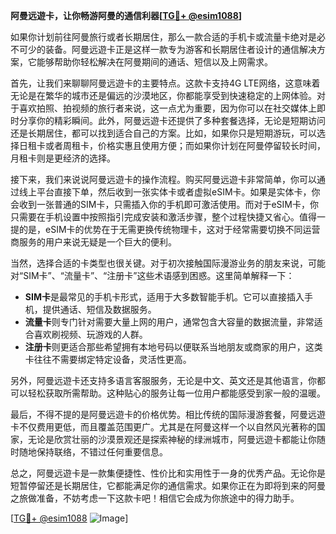 **阿曼远遊卡，让你畅游阿曼的通信利器[[TG💪+ @esim1088](https://t.me/s/esim1088)]**

如果你计划前往阿曼旅行或者长期居住，那么一款合适的手机卡或流量卡绝对是必不可少的装备。阿曼远遊卡正是这样一款专为游客和长期居住者设计的通信解决方案，它能够帮助你轻松解决在阿曼期间的通话、短信以及上网需求。

首先，让我们来聊聊阿曼远遊卡的主要特点。这款卡支持4G LTE网络，这意味着无论是在繁华的城市还是偏远的沙漠地区，你都能享受到快速稳定的上网体验。对于喜欢拍照、拍视频的旅行者来说，这一点尤为重要，因为你可以在社交媒体上即时分享你的精彩瞬间。此外，阿曼远遊卡还提供了多种套餐选择，无论是短期访问还是长期居住，都可以找到适合自己的方案。比如，如果你只是短期游玩，可以选择日租卡或者周租卡，价格实惠且使用方便；而如果你计划在阿曼停留较长时间，月租卡则是更经济的选择。

接下来，我们来说说阿曼远遊卡的操作流程。购买阿曼远遊卡非常简单，你可以通过线上平台直接下单，然后收到一张实体卡或者虚拟eSIM卡。如果是实体卡，你会收到一张普通的SIM卡，只需插入你的手机即可激活使用。而对于eSIM卡，你只需要在手机设置中按照指引完成安装和激活步骤，整个过程快捷又省心。值得一提的是，eSIM卡的优势在于无需更换传统物理卡，这对于经常需要切换不同运营商服务的用户来说无疑是一个巨大的便利。

当然，选择合适的卡类型也很关键。对于初次接触国际漫游业务的朋友来说，可能对“SIM卡”、“流量卡”、“注册卡”这些术语感到困惑。这里简单解释一下：  
- **SIM卡**是最常见的手机卡形式，适用于大多数智能手机。它可以直接插入手机，提供通话、短信及数据服务。  
- **流量卡**则专门针对需要大量上网的用户，通常包含大容量的数据流量，非常适合喜欢刷视频、玩游戏的人群。  
- **注册卡**则更适合那些希望拥有本地号码以便联系当地朋友或商家的用户，这类卡往往不需要绑定特定设备，灵活性更高。

另外，阿曼远遊卡还支持多语言客服服务，无论是中文、英文还是其他语言，你都可以轻松获取所需帮助。这种贴心的服务让每一位用户都能感受到家一般的温暖。

最后，不得不提的是阿曼远遊卡的价格优势。相比传统的国际漫游套餐，阿曼远遊卡不仅费用更低，而且覆盖范围更广。尤其是在阿曼这样一个以自然风光著称的国家，无论是欣赏壮丽的沙漠景观还是探索神秘的绿洲城市，阿曼远遊卡都能让你随时随地保持联络，不错过任何重要信息。

总之，阿曼远遊卡是一款集便捷性、性价比和实用性于一身的优秀产品。无论你是短暂停留还是长期居住，它都能满足你的通信需求。如果你正在为即将到来的阿曼之旅做准备，不妨考虑一下这款卡吧！相信它会成为你旅途中的得力助手。

[[TG💪+ @esim1088](https://t.me/s/esim1088) ![Image](https://i.postimg.cc/4NQfJmqS/Snipaste-2025-05-13-00-14-12.png)]